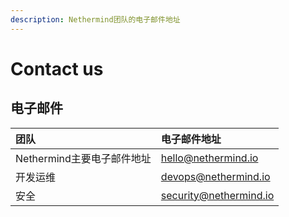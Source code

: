 ```yaml
---
description: Nethermind团队的电子邮件地址
---
```


# Contact us

## 电子邮件

| 团队 | 电子邮件地址 |
| :--- | :--- |
| Nethermind主要电子邮件地址 | hello@nethermind.io |
| 开发运维 | devops@nethermind.io |
| 安全 | security@nethermind.io |

